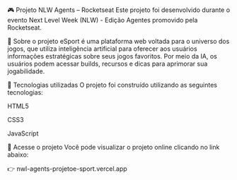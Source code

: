 🎮 Projeto NLW Agents – Rocketseat
Este projeto foi desenvolvido durante o evento Next Level Week (NLW) - Edição Agentes promovido pela Rocketseat.

🧠 Sobre o projeto
eSport é uma plataforma web voltada para o universo dos jogos, que utiliza inteligência artificial para oferecer aos usuários informações estratégicas sobre seus jogos favoritos. Por meio da IA, os usuários podem acessar builds, recursos e dicas para aprimorar sua jogabilidade.

🚀 Tecnologias utilizadas
O projeto foi construído utilizando as seguintes tecnologias:

HTML5

CSS3

JavaScript

🔗 Acesse o projeto
Você pode visualizar o projeto online clicando no link abaixo:

👉 nwl-agents-projetoe-sport.vercel.app